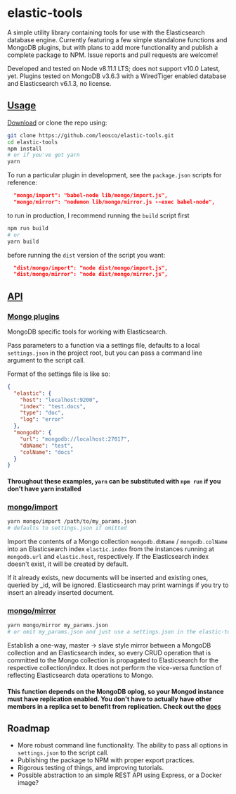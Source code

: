 # elastic-tools

A simple utility library containing tools for use with the Elasticsearch database engine. Currently featuring a few simple standalone functions and MongoDB plugins, but with plans to add more functionality and publish a complete package to NPM. Issue reports and pull requests are welcome!

Developed and tested on Node v8.11.1 LTS; does not support v10.0 Latest, yet. Plugins tested on MongoDB v3.6.3 with a WiredTiger enabled database and Elasticsearch v6.1.3, no license.

## [Usage](#usage)

[Download](https://github.com/leosco/elastic-tools/archive/master.zip) or clone the repo using:

```bash
git clone https://github.com/leosco/elastic-tools.git
cd elastic-tools
npm install
# or if you've got yarn
yarn
```

To run a particular plugin in development, see the `package.json` scripts for reference:

```json
  "mongo/import": "babel-node lib/mongo/import.js",
  "mongo/mirror": "nodemon lib/mongo/mirror.js --exec babel-node",
```

to run in production, I recommend running the `build` script first

```bash
npm run build
# or
yarn build
```

before running the `dist` version of the script you want:

```json
  "dist/mongo/import": "node dist/mongo/import.js",
  "dist/mongo/mirror": "node dist/mongo/mirror.js",
```

## [API](#mongo)

### [Mongo plugins](#mongo)

MongoDB specific tools for working with Elasticsearch.

Pass parameters to a function via a settings file, defaults to a local `settings.json` in the project root, but you can pass a command line argument to the script call.

Format of the settings file is like so:

```json
{
  "elastic": {
    "host": "localhost:9200",
    "index": "test.docs",
    "type": "doc",
    "log": "error"
  },
  "mongodb": {
    "url": "mongodb://localhost:27017",
    "dbName": "test",
    "colName": "docs"
  }
}
```

#### Throughout these examples, `yarn` can be substituted with `npm run` if you don't have yarn installed

### [mongo/import](#mongo/import)

```bash
yarn mongo/import /path/to/my_params.json
# defaults to settings.json if omitted
```

Import the contents of a Mongo collection `mongodb.dbName` / `mongodb.colName` into an Elasticsearch index `elastic.index` from the instances running at `mongodb.url` and `elastic.host`, respectively. If the Elasticsearch index doesn't exist, it will be created by default.

If it already exists, new documents will be inserted and existing ones, queried by _id, will be ignored. Elasticsearch may print warnings if you try to insert an already inserted document.

### [mongo/mirror](#mongo/mirror)

```bash
yarn mongo/mirror my_params.json
# or omit my_params.json and just use a settings.json in the elastic-tools directory
```

Establish a one-way, master -> slave style mirror between a MongoDB collection and an Elasticsearch index, so every CRUD operation that is committed to the Mongo collection is propagated to Elasticsearch for the respective collection/index. It does not perform the vice-versa function of reflecting Elasticsearch data operations to Mongo.

#### This function depends on the MongoDB oplog, so your Mongod instance must have replication enabled. You don't have to actually have other members in a replica set to benefit from replication. Check out the [docs](https://docs.mongodb.com/manual/tutorial/convert-standalone-to-replica-set/)

## Roadmap

- More robust command line functionality. The ability to pass all options in `settings.json` to the script call.
- Publishing the package to NPM with proper export practices.
- Rigorous testing of things, and improving tutorials.
- Possible abstraction to an simple REST API using Express, or a Docker image?